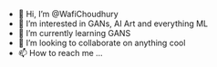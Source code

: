 - 👋 Hi, I’m @WafiChoudhury
- 👀 I’m interested in GANs, AI Art and everything ML
- 🌱 I’m currently learning GANS
- 💞️ I’m looking to collaborate on anything cool
- 📫 How to reach me ...

<!---
WafiChoudhury/WafiChoudhury is a ✨ special ✨ repository because its `README.md` (this file) appears on your GitHub profile.
You can click the Preview link to take a look at your changes.
--->
